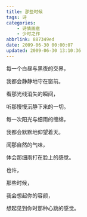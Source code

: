```yaml
---
title: 那些时候
tags: 诗
categories: 
    - 诗情画意
    - 少时之作
abbrlink: 887349ed
date: 2009-06-30 00:00:07
updated: 2009-06-30 13:10:36
---
```


每一个白昼与黑夜的交界，

我都会静静地守在窗前。

看那光线消失的瞬间，

听那慢慢沉静下来的一切。

每一次阳光与细雨的缠绵，

我都会默默地仰望着天。

闻那自然的气味，

体会那细雨打在脸上的感觉。

也许，

那些时候，

我会想起你的容颜，

想起见到你时那种心跳的感觉。